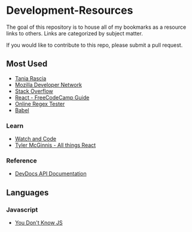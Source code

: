 # Development-Resources

The goal of this repository is to house all of my bookmarks as a resource links to others. Links are categorized by subject matter.

If you would like to contribute to this repo, please submit a pull request.

## Most Used

- [Tania Rascia](https://www.taniarascia.com/)
- [Mozilla Developer Network](https://developer.mozilla.org/en-US/)
- [Stack Overflow](https://stackoverflow.com/questions#)
- [React - FreeCodeCamp Guide](https://guide.freecodecamp.org/react)
- [Online Regex Tester](https://regex101.com/)
- [Babel](https://babeljs.io/)

### Learn

- [Watch and Code](https://watchandcode.com/)
- [Tyler McGinnis - All things React](https://tylermcginnis.com/)

### Reference

- [DevDocs API Documentation](http://devdocs.io/)

## Languages

### Javascript

- [You Don't Know JS](https://github.com/getify/You-Dont-Know-JS)
